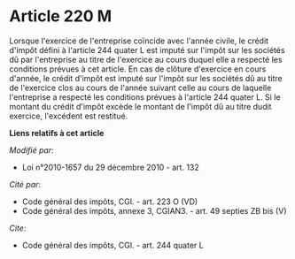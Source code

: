 # Article 220 M

Lorsque l'exercice de l'entreprise coïncide avec l'année civile, le crédit d'impôt défini à l'article 244 quater L est imputé
sur l'impôt sur les sociétés dû par l'entreprise au titre de l'exercice au cours duquel elle a respecté les conditions
prévues à cet article. En cas de clôture d'exercice en cours d'année, le crédit d'impôt est imputé sur l'impôt sur les
sociétés dû au titre de l'exercice clos au cours de l'année suivant celle au cours de laquelle l'entreprise a respecté les
conditions prévues à l'article 244 quater L. Si le montant du crédit d'impôt excède le montant de l'impôt dû au titre dudit
exercice, l'excédent est restitué.

**Liens relatifs à cet article**

_Modifié par_:

  - Loi n°2010-1657 du 29 décembre 2010 - art. 132

_Cité par_:

  - Code général des impôts, CGI. - art. 223 O (VD)
  - Code général des impôts, annexe 3, CGIAN3. - art. 49 septies ZB bis (V)

_Cite_:

  - Code général des impôts, CGI. - art. 244 quater L

